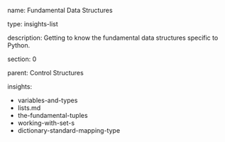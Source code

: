 name: Fundamental Data Structures

type: insights-list

description: Getting to know the fundamental data structures specific to Python.

section: 0

parent: Control Structures

insights:
  - variables-and-types
  - lists.md
  - the-fundamental-tuples
  - working-with-set-s
  - dictionary-standard-mapping-type
